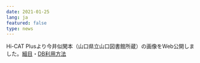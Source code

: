 ```yaml
---
date: 2021-01-25
lang: ja
featured: false
type: news
---
```

Hi-CAT Plusより今井似閑本（山口県立山口図書館所蔵）の画像をWeb公開しました。<a href="http://www.hi.u-tokyo.ac.jp/kodai/imaijikan.pdf" target="_blank">細目</a>・<a href="http://www.hi.u-tokyo.ac.jp/personal/endo/help/usersguide_of_HCP.pdf" target="_blank">DB利用方法</a>
